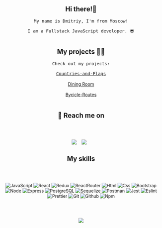 <h2 align="center">Hi there!🤘</h2>
<p align="center">
  <samp>My name is Dmitriy, I'm from Moscow! <br> <br> I am a Fullstack JavaScript developer. 😎
  </samp>
  <br> <br>
</p>

<h2 align="center">My projects 👨‍💻</h2>

<p align="center">
  <samp>Check out my projects:
  <br> <br>
   <a href="https://github.com/YZDmitriy/Countries-and-Flags" target="_blank">Countries-and-Flags</a>
  </samp>
  <br> <br>
   <a href="https://github.com/YZDmitriy/DiningRoom" target="_blank">Dining Room</a>
  </samp>
  <br> <br>
  <a href="https://github.com/YZDmitriy/bycicle-routes" target="_blank">Bycicle-Routes</a>
  </samp>
  <br> <br>
</p>
 
<h2 align="center">💬 Reach me on</h2>

<br> <br>

<p align="center" align='right'>
  <a target="_blank" href="mailto:dyuzef@gmail.com"><img
    src="https://img.shields.io/badge/Gmail-20232A?style=for-the-badge&logo=gmail"/></a>&nbsp;&nbsp;&nbsp;
  <a target="_blank" href="https://t.me/dmitri_yz"><img
    src="https://img.shields.io/badge/Telegram-20232A?style=for-the-badge&logo=telegram"/></a>&nbsp;&nbsp;&nbsp;
</p>

<h2 align="center">My skills</h2>

<br><br>

<div align="center">

  ![JavaScript](https://img.shields.io/badge/JavaScript-20232A?style=for-the-badge&logo=javascript)
  ![React](https://img.shields.io/badge/React-20232A?style=for-the-badge&logo=react)
  ![Redux](https://img.shields.io/badge/Redux-20232A?style=for-the-badge&logo=redux&logoColor=7749BD)
  ![ReactRouter](https://img.shields.io/badge/React_Router-20232A?style=for-the-badge&logo=react-router)
  ![Html](https://img.shields.io/badge/HTML5-20232A?style=for-the-badge&logo=html5)
  ![Css](https://img.shields.io/badge/CSS3-20232A?style=for-the-badge&logo=css3&logoColor=369AD6)
  ![Bootstrap](https://img.shields.io/badge/Bootstrap-20232A?style=for-the-badge&logo=bootstrap)
  ![Node](https://img.shields.io/badge/node-20232A?style=for-the-badge&logo=node.js)
  ![Express](https://img.shields.io/badge/express-20232A?style=for-the-badge&logo=express)
  ![PostgreSQL](https://img.shields.io/badge/postgresql-20232A?style=for-the-badge&logo=postgresql)
  ![Sequelize](https://img.shields.io/badge/Sequelize-20232A?style=for-the-badge&logo=Sequelize)
  ![Postman](https://img.shields.io/badge/postman-20232A?style=for-the-badge&logo=postman)
  ![Jest](https://img.shields.io/badge/jest-20232A?style=for-the-badge&logo=jest&logoColor=99424F)
  ![Eslint](https://img.shields.io/badge/eslint-20232A?style=for-the-badge&logo=eslint&logoColor=7C7CEA)
  ![Prettier](https://img.shields.io/badge/prettier-20232A?style=for-the-badge&logo=prettier)
  ![Git](https://img.shields.io/badge/git-20232A?style=for-the-badge&logo=git)
  ![Github](https://img.shields.io/badge/github-20232A?style=for-the-badge&logo=github)
  ![Npm](https://img.shields.io/badge/npm-20232A?style=for-the-badge&logo=npm)

</div>
<br> <br>
<div align="center">

  ![](https://visitor-badge.glitch.me/badge?page_id=YZDmitriy)

</div>
